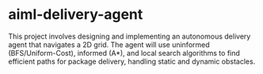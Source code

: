 # aiml-delivery-agent
This project involves designing and implementing an autonomous delivery agent that navigates a 2D grid. The agent will use uninformed (BFS/Uniform-Cost), informed (A*), and local search algorithms to find efficient paths for package delivery, handling static and dynamic obstacles. 
